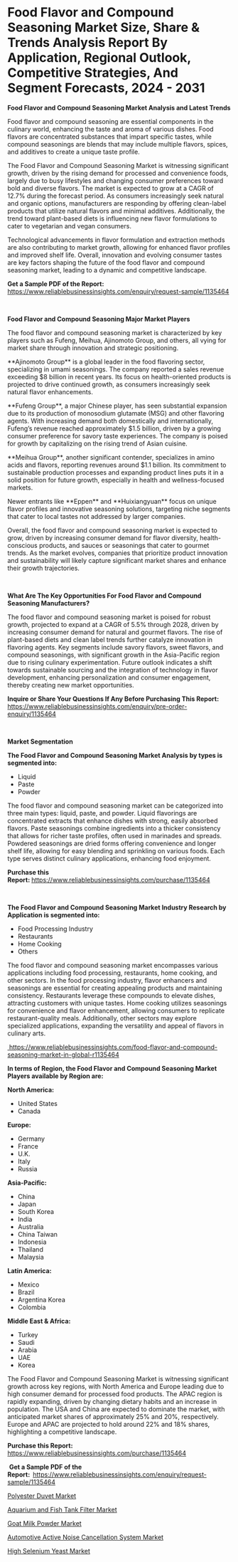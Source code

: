 <p><h1>Food Flavor and Compound Seasoning Market Size, Share & Trends Analysis Report By Application, Regional Outlook, Competitive Strategies, And Segment Forecasts, 2024 - 2031</h1></p><p><strong>Food Flavor and Compound Seasoning Market Analysis and Latest Trends</strong></p>
<p><p>Food flavor and compound seasoning are essential components in the culinary world, enhancing the taste and aroma of various dishes. Food flavors are concentrated substances that impart specific tastes, while compound seasonings are blends that may include multiple flavors, spices, and additives to create a unique taste profile.</p><p>The Food Flavor and Compound Seasoning Market is witnessing significant growth, driven by the rising demand for processed and convenience foods, largely due to busy lifestyles and changing consumer preferences toward bold and diverse flavors. The market is expected to grow at a CAGR of 12.7% during the forecast period. As consumers increasingly seek natural and organic options, manufacturers are responding by offering clean-label products that utilize natural flavors and minimal additives. Additionally, the trend toward plant-based diets is influencing new flavor formulations to cater to vegetarian and vegan consumers.</p><p>Technological advancements in flavor formulation and extraction methods are also contributing to market growth, allowing for enhanced flavor profiles and improved shelf life. Overall, innovation and evolving consumer tastes are key factors shaping the future of the food flavor and compound seasoning market, leading to a dynamic and competitive landscape.</p></p>
<p><strong>Get a Sample PDF of the Report:&nbsp;</strong> <a href="https://www.reliablebusinessinsights.com/enquiry/request-sample/1135464?utm_campaign=118&utm_medium=2&utm_source=Github&utm_content=ia&utm_term=09102024&utm_id=food-flavor-and-compound-seasoning">https://www.reliablebusinessinsights.com/enquiry/request-sample/1135464</a></p>
<p>&nbsp;</p>
<p><strong>Food Flavor and Compound Seasoning Major Market Players</strong></p>
<p><p>The food flavor and compound seasoning market is characterized by key players such as Fufeng, Meihua, Ajinomoto Group, and others, all vying for market share through innovation and strategic positioning. </p><p>**Ajinomoto Group** is a global leader in the food flavoring sector, specializing in umami seasonings. The company reported a sales revenue exceeding $8 billion in recent years. Its focus on health-oriented products is projected to drive continued growth, as consumers increasingly seek natural flavor enhancements.</p><p>**Fufeng Group**, a major Chinese player, has seen substantial expansion due to its production of monosodium glutamate (MSG) and other flavoring agents. With increasing demand both domestically and internationally, Fufeng’s revenue reached approximately $1.5 billion, driven by a growing consumer preference for savory taste experiences. The company is poised for growth by capitalizing on the rising trend of Asian cuisine.</p><p>**Meihua Group**, another significant contender, specializes in amino acids and flavors, reporting revenues around $1.1 billion. Its commitment to sustainable production processes and expanding product lines puts it in a solid position for future growth, especially in health and wellness-focused markets.</p><p>Newer entrants like **Eppen** and **Huixiangyuan** focus on unique flavor profiles and innovative seasoning solutions, targeting niche segments that cater to local tastes not addressed by larger companies. </p><p>Overall, the food flavor and compound seasoning market is expected to grow, driven by increasing consumer demand for flavor diversity, health-conscious products, and sauces or seasonings that cater to gourmet trends. As the market evolves, companies that prioritize product innovation and sustainability will likely capture significant market shares and enhance their growth trajectories.</p></p>
<p>&nbsp;</p>
<p><strong>What Are The Key Opportunities For Food Flavor and Compound Seasoning Manufacturers?</strong></p>
<p><p>The food flavor and compound seasoning market is poised for robust growth, projected to expand at a CAGR of 5.5% through 2028, driven by increasing consumer demand for natural and gourmet flavors. The rise of plant-based diets and clean label trends further catalyze innovation in flavoring agents. Key segments include savory flavors, sweet flavors, and compound seasonings, with significant growth in the Asia-Pacific region due to rising culinary experimentation. Future outlook indicates a shift towards sustainable sourcing and the integration of technology in flavor development, enhancing personalization and consumer engagement, thereby creating new market opportunities.</p></p>
<p><strong>Inquire or Share Your Questions If Any Before Purchasing This Report:</strong> <a href="https://www.reliablebusinessinsights.com/enquiry/pre-order-enquiry/1135464?utm_campaign=118&utm_medium=2&utm_source=Github&utm_content=ia&utm_term=09102024&utm_id=food-flavor-and-compound-seasoning">https://www.reliablebusinessinsights.com/enquiry/pre-order-enquiry/1135464</a></p>
<p>&nbsp;</p>
<p><strong>Market Segmentation</strong></p>
<p><strong>The Food Flavor and Compound Seasoning Market Analysis by types is segmented into:</strong></p>
<p><ul><li>Liquid</li><li>Paste</li><li>Powder</li></ul></p>
<p><p>The food flavor and compound seasoning market can be categorized into three main types: liquid, paste, and powder. Liquid flavorings are concentrated extracts that enhance dishes with strong, easily absorbed flavors. Paste seasonings combine ingredients into a thicker consistency that allows for richer taste profiles, often used in marinades and spreads. Powdered seasonings are dried forms offering convenience and longer shelf life, allowing for easy blending and sprinkling on various foods. Each type serves distinct culinary applications, enhancing food enjoyment.</p></p>
<p><strong>Purchase this Report:&nbsp;</strong><a href="https://www.reliablebusinessinsights.com/purchase/1135464?utm_campaign=118&utm_medium=2&utm_source=Github&utm_content=ia&utm_term=09102024&utm_id=food-flavor-and-compound-seasoning">https://www.reliablebusinessinsights.com/purchase/1135464</a></p>
<p>&nbsp;</p>
<p><strong>The Food Flavor and Compound Seasoning Market Industry Research by Application is segmented into:</strong></p>
<p><ul><li>Food Processing Industry</li><li>Restaurants</li><li>Home Cooking</li><li>Others</li></ul></p>
<p><p>The food flavor and compound seasoning market encompasses various applications including food processing, restaurants, home cooking, and other sectors. In the food processing industry, flavor enhancers and seasonings are essential for creating appealing products and maintaining consistency. Restaurants leverage these compounds to elevate dishes, attracting customers with unique tastes. Home cooking utilizes seasonings for convenience and flavor enhancement, allowing consumers to replicate restaurant-quality meals. Additionally, other sectors may explore specialized applications, expanding the versatility and appeal of flavors in culinary arts.</p></p>
<p><a href="https://www.reliablebusinessinsights.com/food-flavor-and-compound-seasoning-market-in-global-r1135464?utm_campaign=118&utm_medium=2&utm_source=Github&utm_content=ia&utm_term=09102024&utm_id=food-flavor-and-compound-seasoning">&nbsp;https://www.reliablebusinessinsights.com/food-flavor-and-compound-seasoning-market-in-global-r1135464</a></p>
<p><strong>In terms of Region, the Food Flavor and Compound Seasoning Market Players available by Region are:</strong></p>
<p>
    <p> <strong> North America: </strong>
        <ul>
            <li>United States</li>
            <li>Canada</li>
        </ul>
        </p> 
    <p> <strong> Europe: </strong>
        <ul>
            <li>Germany</li>
            <li>France</li>
            <li>U.K.</li>
            <li>Italy</li>
            <li>Russia</li>
        </ul>
        </p> 
    <p> <strong> Asia-Pacific: </strong>
        <ul>
            <li>China</li>
            <li>Japan</li>
            <li>South Korea</li>
            <li>India</li>
            <li>Australia</li>
            <li>China Taiwan</li>
            <li>Indonesia</li>
            <li>Thailand</li>
            <li>Malaysia</li>
        </ul>
        </p> 
    <p> <strong> Latin America: </strong>
        <ul>
            <li>Mexico</li>
            <li>Brazil</li>
            <li>Argentina Korea</li>
            <li>Colombia</li>
        </ul>
        </p> 
    <p> <strong> Middle East & Africa: </strong>
        <ul>
            <li>Turkey</li>
            <li>Saudi</li>
            <li>Arabia</li>
            <li>UAE</li>
            <li>Korea</li>
        </ul>
    </p>
    </p>
<p><p>The Food Flavor and Compound Seasoning Market is witnessing significant growth across key regions, with North America and Europe leading due to high consumer demand for processed food products. The APAC region is rapidly expanding, driven by changing dietary habits and an increase in population. The USA and China are expected to dominate the market, with anticipated market shares of approximately 25% and 20%, respectively. Europe and APAC are projected to hold around 22% and 18% shares, highlighting a competitive landscape.</p></p>
<p><strong>Purchase this Report: </strong><a href="https://www.reliablebusinessinsights.com/purchase/1135464?utm_campaign=118&utm_medium=2&utm_source=Github&utm_content=ia&utm_term=09102024&utm_id=food-flavor-and-compound-seasoning">https://www.reliablebusinessinsights.com/purchase/1135464</a></p>
<p>&nbsp;<strong>Get a Sample PDF of the Report:&nbsp;&nbsp;</strong><a href="https://www.reliablebusinessinsights.com/enquiry/request-sample/1135464?utm_campaign=118&utm_medium=2&utm_source=Github&utm_content=ia&utm_term=09102024&utm_id=food-flavor-and-compound-seasoning">https://www.reliablebusinessinsights.com/enquiry/request-sample/1135464</a></p>
<p><strong></strong></p>
<p><p><a href="https://www.linkedin.com/pulse/global-polyester-duvet-market-pulse-trends-growth-analysis-o07ne?utm_campaign=118&utm_medium=2&utm_source=Github&utm_content=ia&utm_term=09102024&utm_id=food-flavor-and-compound-seasoning">Polyester Duvet Market</a></p><p><a href="https://github.com/Alanbrewer218/Market-Research-Report-List-1/blob/main/aquarium-and-fish-tank-filter-market.md?utm_campaign=118&utm_medium=2&utm_source=Github&utm_content=ia&utm_term=09102024&utm_id=food-flavor-and-compound-seasoning">Aquarium and Fish Tank Filter Market</a></p><p><a href="https://issuu.com/reportprime-2/docs/goat-milk-powder-market-size-2030.p_7301ec10cbedce?utm_campaign=118&utm_medium=2&utm_source=Github&utm_content=ia&utm_term=09102024&utm_id=food-flavor-and-compound-seasoning">Goat Milk Powder Market</a></p><p><a href="https://github.com/kaufmannDavid16/Market-Research-Report-List-1/blob/main/automotive-active-noise-cancellation-system-market.md?utm_campaign=118&utm_medium=2&utm_source=Github&utm_content=ia&utm_term=09102024&utm_id=food-flavor-and-compound-seasoning">Automotive Active Noise Cancellation System Market</a></p><p><a href="https://issuu.com/reportprime-2/docs/high-selenium-yeast-market-size-203_c986d081aa61c0?utm_campaign=118&utm_medium=2&utm_source=Github&utm_content=ia&utm_term=09102024&utm_id=food-flavor-and-compound-seasoning">High Selenium Yeast Market</a></p></p>